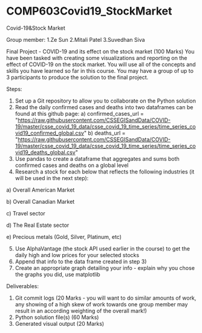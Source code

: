 # COMP603Covid19_StockMarket
Covid-19&amp;Stock Market

Group member: 
1.Ze Sun
2.Mitali Patel
3.Suvedhan Siva

Final Project - COVID-19 and its effect on the stock market (100 Marks)
You have been tasked with creating some visualizations and reporting on the effect of COVID-19 on the stock market.  You will use all of the concepts and skills you have learned so far in this course.  You may have a group of up to 3 participants to produce the solution to the final project.

Steps:
1)	Set up a Git repository to allow you to collaborate on the Python solution
2)	Read the daily confirmed cases and deaths into two dataframes can be found at this github page:
a)	confirmed_cases_url = "https://raw.githubusercontent.com/CSSEGISandData/COVID-19/master/csse_covid_19_data/csse_covid_19_time_series/time_series_covid19_confirmed_global.csv"
b)	deaths_url = "https://raw.githubusercontent.com/CSSEGISandData/COVID-19/master/csse_covid_19_data/csse_covid_19_time_series/time_series_covid19_deaths_global.csv"
3)	Use pandas to create a dataframe that aggregates and sums both confirmed cases and deaths on a global level
4)	Research a stock for each below that reflects the following industries (it will be used in the next step):

a)	Overall American Market

b)	Overall Canadian Market

c)	Travel sector

d)	The Real Estate sector

e)	Precious metals (Gold, Silver, Platinum, etc)

5)	Use AlphaVantage (the stock API used earlier in the course) to get the daily high and low prices for your selected stocks
6)	Append that info to the data frame created in step 3)
7)	Create an appropriate graph detailing your info - explain why you chose the graphs you did, use matplotlib

Deliverables:
1)	Git commit logs (20 Marks - you will want to do similar amounts of work, any showing of a high skew of work towards one group member may result in an according weighting of the overall mark!)
2)	Python solution file(s) (60 Marks)
3)	Generated visual output (20 Marks)
